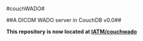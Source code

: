 #couchWADO#


##A DICOM WADO server in CouchDB v0.0##

**This repository is now located at [IATM/couchwado](http://github.com/IATM/couchwado)**
